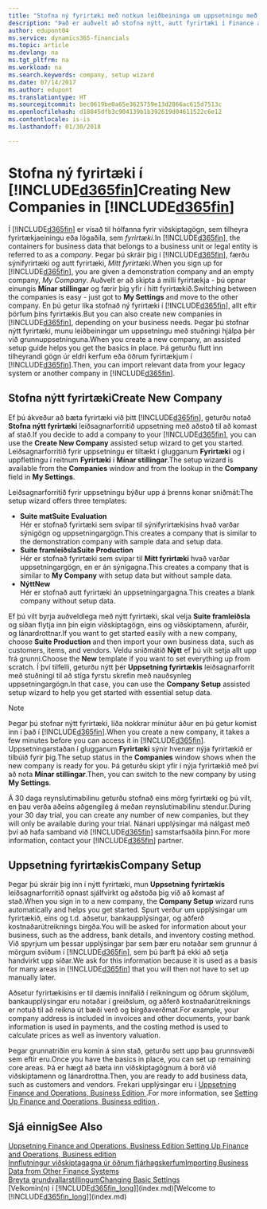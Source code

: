 ```yaml
---
title: "Stofna ný fyrirtæki með notkun leiðbeininga um uppsetningu með stuðningi | Microsoft Docs"
description: "Það er auðvelt að stofna nýtt, autt fyrirtæki í Finance and Operations, Business Edition. Leiðbeiningar um uppsetningu með stuðningi hjálpa þér í gegnum skrefin, og þú getur flutt inn fyrirliggjandi viðskiptagögn þín."
author: edupont04
ms.service: dynamics365-financials
ms.topic: article
ms.devlang: na
ms.tgt_pltfrm: na
ms.workload: na
ms.search.keywords: company, setup wizard
ms.date: 07/14/2017
ms.author: edupont
ms.translationtype: HT
ms.sourcegitcommit: bec0619be0a65e3625759e13d2866ac615d7513c
ms.openlocfilehash: d18845dfb3c904139b1b392619d04611522c6e12
ms.contentlocale: is-is
ms.lasthandoff: 01/30/2018

---
```

# <a name="creating-new-companies-in-included365finincludesd365finmdmd"></a><span data-ttu-id="27a2f-104">Stofna ný fyrirtæki í [!INCLUDE[d365fin](includes/d365fin_md.md)]</span><span class="sxs-lookup"><span data-stu-id="27a2f-104">Creating New Companies in [!INCLUDE[d365fin](includes/d365fin_md.md)]</span></span>
<span data-ttu-id="27a2f-105">Í [!INCLUDE[d365fin](includes/d365fin_md.md)] er vísað til hólfanna fyrir viðskiptagögn, sem tilheyra fyrirtækjaeiningu eða lögaðila, sem *fyrirtæki*.</span><span class="sxs-lookup"><span data-stu-id="27a2f-105">In [!INCLUDE[d365fin](includes/d365fin_md.md)], the containers for business data that belongs to a business unit or legal entity is referred to as a *company*.</span></span> <span data-ttu-id="27a2f-106">Þegar þú skráir þig í [!INCLUDE[d365fin](includes/d365fin_md.md)], færðu sýnifyrirtæki og autt fyrirtæki, *Mitt fyrirtæki*.</span><span class="sxs-lookup"><span data-stu-id="27a2f-106">When you sign up for [!INCLUDE[d365fin](includes/d365fin_md.md)], you are given a demonstration company and an empty company, *My Company*.</span></span> <span data-ttu-id="27a2f-107">Auðvelt er að skipta á milli fyrirtækja - þú opnar einungis **Mínar stillingar** og færir þig yfir í hitt fyrirtækið.</span><span class="sxs-lookup"><span data-stu-id="27a2f-107">Switching between the companies is easy - just got to **My Settings** and move to the other company.</span></span> <span data-ttu-id="27a2f-108">En þú getur líka stofnað ný fyrirtæki í [!INCLUDE[d365fin](includes/d365fin_md.md)], allt eftir þörfum þíns fyrirtækis.</span><span class="sxs-lookup"><span data-stu-id="27a2f-108">But you can also create new companies in [!INCLUDE[d365fin](includes/d365fin_md.md)], depending on your business needs.</span></span> <span data-ttu-id="27a2f-109">Þegar þú stofnar nýtt fyrirtæki, munu leiðbeiningar um uppsetningu með stuðningi hjálpa þér við grunnuppsetninguna.</span><span class="sxs-lookup"><span data-stu-id="27a2f-109">When you create a new company, an assisted setup guide helps you get the basics in place.</span></span> <span data-ttu-id="27a2f-110">Þá geturðu flutt inn tilheyrandi gögn úr eldri kerfum eða öðrum fyrirtækjum í [!INCLUDE[d365fin](includes/d365fin_md.md)].</span><span class="sxs-lookup"><span data-stu-id="27a2f-110">Then, you can import relevant data from your legacy system or another company in [!INCLUDE[d365fin](includes/d365fin_md.md)].</span></span>  

## <a name="create-new-company"></a><span data-ttu-id="27a2f-111">Stofna nýtt fyrirtæki</span><span class="sxs-lookup"><span data-stu-id="27a2f-111">Create New Company</span></span>
<span data-ttu-id="27a2f-112">Ef þú ákveður að bæta fyrirtæki við þitt [!INCLUDE[d365fin](includes/d365fin_md.md)], geturðu notað **Stofna nýtt fyrirtæki** leiðsagnarforritið uppsetning með aðstoð til að komast af stað.</span><span class="sxs-lookup"><span data-stu-id="27a2f-112">If you decide to add a company to your [!INCLUDE[d365fin](includes/d365fin_md.md)], you can use the **Create New Company** assisted setup wizard to get you started.</span></span> <span data-ttu-id="27a2f-113">Leiðsagnarforritið fyrir uppsetningu er tiltækt í glugganum **Fyrirtæki** og í uppflettingu í reitnum **Fyrirtæki** í **Mínar stillingar**.</span><span class="sxs-lookup"><span data-stu-id="27a2f-113">The setup wizard is available from the **Companies** window and from the lookup in the **Company** field in **My Settings**.</span></span>  

<span data-ttu-id="27a2f-114">Leiðsagnarforritið fyrir uppsetningu býður upp á þrenns konar sniðmát:</span><span class="sxs-lookup"><span data-stu-id="27a2f-114">The setup wizard offers three templates:</span></span>

-   <span data-ttu-id="27a2f-115">**Suite mat**</span><span class="sxs-lookup"><span data-stu-id="27a2f-115">**Suite Evaluation**</span></span>  
    <span data-ttu-id="27a2f-116">Hér er stofnað fyrirtæki sem svipar til sýnifyrirtækisins hvað varðar sýnigögn og uppsetningargögn.</span><span class="sxs-lookup"><span data-stu-id="27a2f-116">This creates a company that is similar to the demonstration company with sample data and setup data.</span></span>  
-   <span data-ttu-id="27a2f-117">**Suite framleiðsla**</span><span class="sxs-lookup"><span data-stu-id="27a2f-117">**Suite Production**</span></span>  
    <span data-ttu-id="27a2f-118">Hér er stofnað fyrirtæki sem svipar til **Mitt fyrirtæki** hvað varðar uppsetningargögn, en er án sýnigagna.</span><span class="sxs-lookup"><span data-stu-id="27a2f-118">This creates a company that is similar to **My Company** with setup data but without sample data.</span></span>  
-   <span data-ttu-id="27a2f-119">**Nýtt**</span><span class="sxs-lookup"><span data-stu-id="27a2f-119">**New**</span></span>  
    <span data-ttu-id="27a2f-120">Hér er stofnað autt fyrirtæki án uppsetningargagna.</span><span class="sxs-lookup"><span data-stu-id="27a2f-120">This creates a blank company without setup data.</span></span>  

<span data-ttu-id="27a2f-121">Ef þú vilt byrja auðveldlega með nýtt fyrirtæki, skal velja **Suite framleiðsla** og síðan flytja inn þín eigin viðskiptagögn, eins og viðskiptamenn, afurðir, og lánardrottnar.</span><span class="sxs-lookup"><span data-stu-id="27a2f-121">If you want to get started easily with a new company, choose **Suite Production** and then import your own business data, such as customers, items, and vendors.</span></span> <span data-ttu-id="27a2f-122">Veldu sniðmátið **Nýtt** ef þú vilt setja allt upp frá grunni.</span><span class="sxs-lookup"><span data-stu-id="27a2f-122">Choose the **New** template if you want to set everything up from scratch.</span></span> <span data-ttu-id="27a2f-123">Í því tilfelli, geturðu nýtt þér **Uppsetning fyrirtækis** leiðsagnarforrit með stuðningi til að stíga fyrstu skrefin með nauðsynleg uppsetningargögn.</span><span class="sxs-lookup"><span data-stu-id="27a2f-123">In that case, you can use the **Company Setup** assisted setup wizard to help you get started with essential setup data.</span></span>  

> [!NOTE]  
>   <span data-ttu-id="27a2f-124">Þegar þú stofnar nýtt fyrirtæki, líða nokkrar mínútur áður en þú getur komist inn í það í [!INCLUDE[d365fin](includes/d365fin_md.md)].</span><span class="sxs-lookup"><span data-stu-id="27a2f-124">When you create a new company, it takes a few minutes before you can access it in [!INCLUDE[d365fin](includes/d365fin_md.md)].</span></span> <span data-ttu-id="27a2f-125">Uppsetningarstaðan í glugganum **Fyrirtæki** sýnir hvenær nýja fyrirtækið er tilbúið fyrir þig.</span><span class="sxs-lookup"><span data-stu-id="27a2f-125">The setup status in the **Companies** window shows when the new company is ready for you.</span></span> <span data-ttu-id="27a2f-126">Þá geturðu skipt yfir í nýja fyrirtækið með því að nota **Mínar stillingar**.</span><span class="sxs-lookup"><span data-stu-id="27a2f-126">Then, you can switch to the new company by using **My Settings**.</span></span>  

<span data-ttu-id="27a2f-127">Á 30 daga reynslutímabilinu geturðu stofnað eins mörg fyrirtæki og þú vilt, en þau verða aðeins aðgengileg á meðan reynslutímabilinu stendur.</span><span class="sxs-lookup"><span data-stu-id="27a2f-127">During your 30 day trial, you can create any number of new companies, but they will only be available during your trial.</span></span> <span data-ttu-id="27a2f-128">Nánari upplýsingar má nálgast með því að hafa samband við [!INCLUDE[d365fin](includes/d365fin_md.md)] samstarfsaðila þinn.</span><span class="sxs-lookup"><span data-stu-id="27a2f-128">For more information, contact your [!INCLUDE[d365fin](includes/d365fin_md.md)] partner.</span></span>  

## <a name="company-setup"></a><span data-ttu-id="27a2f-129">Uppsetning fyrirtækis</span><span class="sxs-lookup"><span data-stu-id="27a2f-129">Company Setup</span></span>
<span data-ttu-id="27a2f-130">Þegar þú skráir þig inn í nýtt fyrirtæki, mun **Uppsetning fyrirtækis** leiðsagnarforritið opnast sjálfvirkt og aðstoða þig við að komast af stað.</span><span class="sxs-lookup"><span data-stu-id="27a2f-130">When you sign in to a new company, the **Company Setup** wizard runs automatically and helps you get started.</span></span> <span data-ttu-id="27a2f-131">Spurt verður um upplýsingar um fyrirtækið, eins og t.d. aðsetur, bankaupplýsingar, og aðferð kostnaðarútreiknings birgða.</span><span class="sxs-lookup"><span data-stu-id="27a2f-131">You will be asked for information about your business, such as the address, bank details, and inventory costing method.</span></span> <span data-ttu-id="27a2f-132">Við spyrjum um þessar upplýsingar þar sem þær eru notaðar sem grunnur á mörgum sviðum í [!INCLUDE[d365fin](includes/d365fin_md.md)], sem þú þarft þá ekki að setja handvirkt upp síðar.</span><span class="sxs-lookup"><span data-stu-id="27a2f-132">We ask for this information because it is used as a basis for many areas in [!INCLUDE[d365fin](includes/d365fin_md.md)] that you will then not have to set up manually later.</span></span>  

<span data-ttu-id="27a2f-133">Aðsetur fyrirtækisins er til dæmis innifalið í reikningum og öðrum skjölum, bankaupplýsingar eru notaðar í greiðslum, og aðferð kostnaðarútreiknings er notuð til að reikna út bæði verð og birgðaverðmat.</span><span class="sxs-lookup"><span data-stu-id="27a2f-133">For example, your company address is included in invoices and other documents, your bank information is used in payments, and the costing method is used to calculate prices as well as inventory valuation.</span></span>  

<span data-ttu-id="27a2f-134">Þegar grunnatriðin eru komin á sinn stað, geturðu sett upp þau grunnsvæði sem eftir eru.</span><span class="sxs-lookup"><span data-stu-id="27a2f-134">Once you have the basics in place, you can set up remaining core areas.</span></span> <span data-ttu-id="27a2f-135">Þá er hægt að bæta inn viðskiptagögnum á borð við viðskiptamenn og lánardrottna.</span><span class="sxs-lookup"><span data-stu-id="27a2f-135">Then, you are ready to add business data, such as customers and vendors.</span></span> <span data-ttu-id="27a2f-136">Frekari upplýsingar eru í [Uppsetning Finance and Operations, Business Edition ](setup.md).</span><span class="sxs-lookup"><span data-stu-id="27a2f-136">For more information, see [Setting Up Finance and Operations, Business edition ](setup.md).</span></span>  

## <a name="see-also"></a><span data-ttu-id="27a2f-137">Sjá einnig</span><span class="sxs-lookup"><span data-stu-id="27a2f-137">See Also</span></span>
[<span data-ttu-id="27a2f-138">Uppsetning Finance and Operations, Business Edition </span><span class="sxs-lookup"><span data-stu-id="27a2f-138">Setting Up Finance and Operations, Business edition </span></span>](setup.md)  
[<span data-ttu-id="27a2f-139">Innflutningur viðskiptagagna úr öðrum fjárhagskerfum</span><span class="sxs-lookup"><span data-stu-id="27a2f-139">Importing Business Data from Other Finance Systems</span></span>](upload-data.md)  
[<span data-ttu-id="27a2f-140">Breyta grundvallarstillingum</span><span class="sxs-lookup"><span data-stu-id="27a2f-140">Changing Basic Settings</span></span>](ui-change-basic-settings.md)  
<span data-ttu-id="27a2f-141">[Velkomin(n) í [!INCLUDE[d365fin_long](includes/d365fin_long_md.md)]](index.md)</span><span class="sxs-lookup"><span data-stu-id="27a2f-141">[Welcome to [!INCLUDE[d365fin_long](includes/d365fin_long_md.md)]](index.md)</span></span>  

